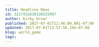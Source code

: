 ```yaml
---
title: Headline News
id: 3217432630126525997
author: Kirby Urner
published: 2017-07-01T12:46:00.001-07:00
updated: 2017-07-01T13:57:56.194-07:00
blog: world_game
tags: 
---
```


